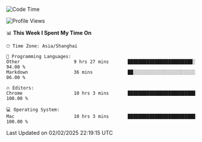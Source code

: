 <!--START_SECTION:waka-->
![Code Time](http://img.shields.io/badge/Code%20Time-3%2C411%20hrs%209%20mins-blue)

![Profile Views](http://img.shields.io/badge/Profile%20Views-0-blue)

📊 **This Week I Spent My Time On** 

```text
🕑︎ Time Zone: Asia/Shanghai

💬 Programming Languages: 
Other                    9 hrs 27 mins       ████████████████████████░   94.00 % 
Markdown                 36 mins             ██░░░░░░░░░░░░░░░░░░░░░░░   06.00 % 

🔥 Editors: 
Chrome                   10 hrs 3 mins       █████████████████████████   100.00 % 

💻 Operating System: 
Mac                      10 hrs 3 mins       █████████████████████████   100.00 % 
```


 Last Updated on 02/02/2025 22:19:15 UTC
<!--END_SECTION:waka-->